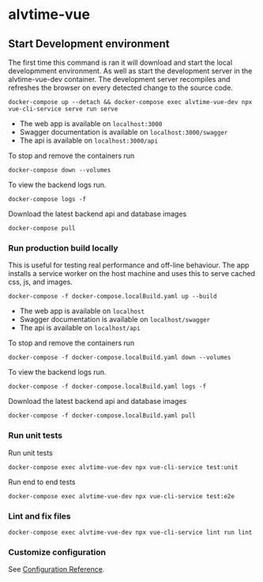 # alvtime-vue

## Start Development environment

The first time this command is ran it will download and start the local developmment environment. As well as start the development server in the alvtime-vue-dev container. The development server recompiles and refreshes the browser on every detected change to the source code.

```
docker-compose up --detach && docker-compose exec alvtime-vue-dev npx vue-cli-service serve run serve
```

- The web app is available on `localhost:3000`
- Swagger documentation is available on `localhost:3000/swagger`
- The api is available on `localhost:3000/api`

To stop and remove the containers run

```
docker-compose down --volumes
```

To view the backend logs run.

```
docker-compose logs -f
```

Download the latest backend api and database images

```
docker-compose pull
```

### Run production build locally

This is useful for testing real performance and off-line behaviour. The app installs a service worker on the host machine and uses this to serve cached css, js, and images.

```
docker-compose -f docker-compose.localBuild.yaml up --build
```

- The web app is available on `localhost`
- Swagger documentation is available on `localhost/swagger`
- The api is available on `localhost/api`

To stop and remove the containers run

```
docker-compose -f docker-compose.localBuild.yaml down --volumes
```

To view the backend logs run.

```
docker-compose -f docker-compose.localBuild.yaml logs -f
```

Download the latest backend api and database images

```
docker-compose -f docker-compose.localBuild.yaml pull
```

### Run unit tests

Run unit tests

```
docker-compose exec alvtime-vue-dev npx vue-cli-service test:unit
```

Run end to end tests

```
docker-compose exec alvtime-vue-dev npx vue-cli-service test:e2e
```

### Lint and fix files

```
docker-compose exec alvtime-vue-dev npx vue-cli-service lint run lint
```

### Customize configuration

See [Configuration Reference](https://cli.vuejs.org/config/).
